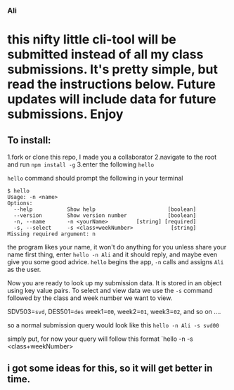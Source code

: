 ### Ali 
# this nifty little cli-tool will be submitted instead of all my class submissions. It's pretty simple, but read the instructions below. Future updates will include data for future submissions. Enjoy

## To install:
1.fork or clone this repo, I made you a collaborator 
2.navigate to the root and run `npm install -g`
3.enter the following `hello`

`hello` command should prompt the following in your terminal

```
$ hello
Usage: -n <name>
Options:
  --help           Show help                       [boolean]
  --version        Show version number             [boolean]
  -n, --name       -n <yourName>         [string] [required]
  -s, --select     -s <class+weekNumber>            [string]
Missing required argument: n
```
the program likes your name, it won't do anything for you unless share your name first thing, enter `hello -n Ali` and it should reply, and maybe even give you some good advice. `hello` begins the app, `-n` calls and assigns `Ali` as the user.

Now you are ready to look up my submission data. It is stored in an object using key value pairs. To select and view data we use the `-s` command followed by the class and week number we want to view.

SDV503=`svd`, DES501=`des`
week1=`00`, week2=`01`, week3=`02`, and so on ....

so a normal submission query would look like this 
`hello -n Ali -s svd00`

simply put, for now your query will follow this format
`hello -n <name> -s <class+weekNumber>  


## i got some ideas for this, so it will get better in time.